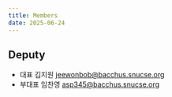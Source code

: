 ```yaml
---
title: Members
date: 2025-06-24
---
```


## Deputy

* 대표 김지원 jeewonbob@bacchus.snucse.org
* 부대표 임찬영 asp345@bacchus.snucse.org

